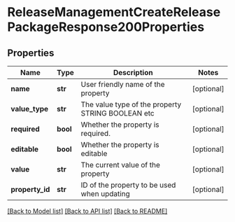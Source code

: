 # ReleaseManagementCreateReleasePackageResponse200Properties

## Properties
Name | Type | Description | Notes
------------ | ------------- | ------------- | -------------
**name** | **str** | User friendly name of the property | [optional] 
**value_type** | **str** | The value type of the property STRING BOOLEAN etc | [optional] 
**required** | **bool** | Whether the property is required. | [optional] 
**editable** | **bool** | Whether the property is editable | [optional] 
**value** | **str** | The current value of the property | [optional] 
**property_id** | **str** | ID of the property to be used when updating | [optional] 

[[Back to Model list]](../README.md#documentation-for-models) [[Back to API list]](../README.md#documentation-for-api-endpoints) [[Back to README]](../README.md)


